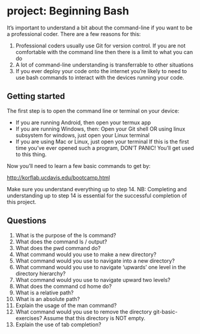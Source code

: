 # project: Beginning Bash

It’s important to understand a bit about the command-line if you want to be a professional coder. There are a few reasons for this:

1. Professional coders usually use Git for version control. If you are not comfortable with the command line then there is a limit to what you can do
2. A lot of command-line understanding is transferrable to other situations
3. If you ever deploy your code onto the internet you’re likely to need to use bash commands to interact with the devices running your code.

## Getting started

The first step is to open the command line or terminal on your device:

- If you are running Android, then open your termux app
- If you are running Windows, then: Open your Git shell OR using linux subsystem for windows, just open your Linux terminal
- If you are using Mac or Linux, just open your terminal
If this is the first time you’ve ever opened such a program, DON’T PANIC! You’ll get used to this thing.

Now you’ll need to learn a few basic commands to get by:

<http://korflab.ucdavis.edu/bootcamp.html>

Make sure you understand everything up to step 14. NB: Completing and understanding up to step 14 is essential for the successful completion of this project.

## Questions

1. What is the purpose of the ls command?
2. What does the command ls / output?
3. What does the pwd command do?
4. What command would you use to make a new directory?
5. What command would you use to navigate into a new directory?
6. What command would you use to navigate ‘upwards’ one level in the directory hierarchy?
7. What command would you use to navigate upward two levels?
8. What does the command cd home do?
9. What is a relative path?
10. What is an absolute path?
11. Explain the usage of the man command?
12. What command would you use to remove the directory git-basic-exercises? Assume that this directory is NOT empty.
13. Explain the use of tab completion?
